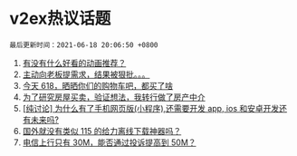 # v2ex热议话题

`最后更新时间：2021-06-18 20:06:50 +0800`

1. [有没有什么好看的动画推荐？](https://www.v2ex.com/t/784224)
1. [主动向老板提需求，结果被狠批。。。](https://www.v2ex.com/t/784059)
1. [今天 618，晒晒你们的购物车吧，都买了啥](https://www.v2ex.com/t/784168)
1. [为了研究房屋买卖，验证想法，我转行做了房产中介](https://www.v2ex.com/t/784160)
1. [[纯讨论] 为什么有了手机网页版(小程序),还需要开发 app, ios 和安卓开发还有未来吗?](https://www.v2ex.com/t/784089)
1. [国外就没有类似 115 的给力离线下载神器吗？](https://www.v2ex.com/t/784123)
1. [电信上行只有 30M，能否通过投诉提高到 50M？](https://www.v2ex.com/t/784169)

